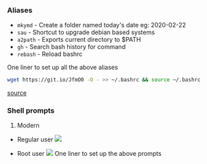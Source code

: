 ###  Aliases

* ```mkymd``` - Create a folder named today's date eg: 2020-02-22
* ```sau``` - Shortcut to upgrade debian based systems
* ```a2path``` - Exports current directory to $PATH
* ```gh``` - Search bash history for command
* ```rebash``` - Reload bashrc

One liner to set up all the above aliases

```bash
wget https://git.io/JfmO0 -O - >> ~/.bashrc && source ~/.bashrc
```
[source](/bash_aliases)
### Shell prompts
1) Modern 
* Regular user
![](https://i.imgur.com/V3taYed.png)

* Root user
![](https://i.imgur.com/MFYDfV1.png)
One liner to set up the above prompts


